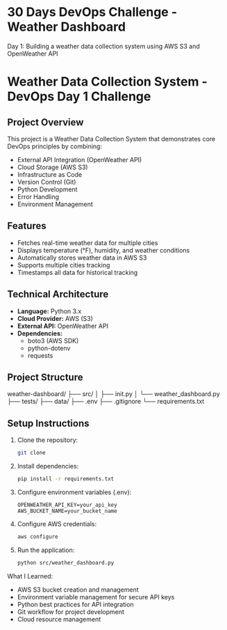 # 30 Days DevOps Challenge - Weather Dashboard

Day 1: Building a weather data collection system using AWS S3 and OpenWeather API

# Weather Data Collection System - DevOps Day 1 Challenge

## Project Overview
This project is a Weather Data Collection System that demonstrates core DevOps principles by combining:
- External API Integration (OpenWeather API)
- Cloud Storage (AWS S3)
- Infrastructure as Code
- Version Control (Git)
- Python Development
- Error Handling
- Environment Management

## Features
- Fetches real-time weather data for multiple cities
- Displays temperature (°F), humidity, and weather conditions
- Automatically stores weather data in AWS S3
- Supports multiple cities tracking
- Timestamps all data for historical tracking

## Technical Architecture
- **Language:** Python 3.x
- **Cloud Provider:** AWS (S3)
- **External API:** OpenWeather API
- **Dependencies:** 
  - boto3 (AWS SDK)
  - python-dotenv
  - requests

## Project Structure
weather-dashboard/
├── src/
│   ├── init.py
│   └── weather_dashboard.py
├── tests/
├── data/
├── .env
├── .gitignore
└── requirements.txt

## Setup Instructions
1. Clone the repository:

    ```bash
    git clone 
    ```

3. Install dependencies:
    ```bash
    pip install -r requirements.txt
    ```

4. Configure environment variables (.env):

    ```
    OPENWEATHER_API_KEY=your_api_key
    AWS_BUCKET_NAME=your_bucket_name
    ```

4. Configure AWS credentials:

    ```bash
    aws configure
    ```

5. Run the application:

    ```bash
    python src/weather_dashboard.py
    ```

What I Learned:

- AWS S3 bucket creation and management
- Environment variable management for secure API keys
- Python best practices for API integration
- Git workflow for project development
- Cloud resource management

